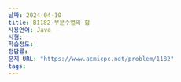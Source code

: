 ```yaml
---
날짜: 2024-04-10
title: B1182-부분수열의-합
사용언어: Java
시험: 
학습정도: 
정답률: 
문제 URL: "https://www.acmicpc.net/problem/1182"
tags:
---
```

